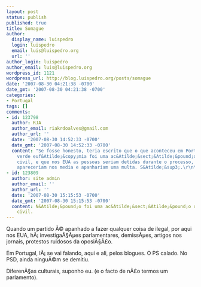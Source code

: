 ```yaml
---
layout: post
status: publish
published: true
title: Somague
author:
  display_name: luispedro
  login: luispedro
  email: luis@luispedro.org
  url: ''
author_login: luispedro
author_email: luis@luispedro.org
wordpress_id: 1121
wordpress_url: http://blog.luispedro.org/posts/somague
date: '2007-08-30 04:21:38 -0700'
date_gmt: '2007-08-30 04:21:38 -0700'
categories:
- Portugal
tags: []
comments:
- id: 123798
  author: RJA
  author_email: riakrdoalves@gmail.com
  author_url: ''
  date: '2007-08-30 14:52:33 -0700'
  date_gmt: '2007-08-30 14:52:33 -0700'
  content: "Se fosse honesto, teria escrito que o que aconteceu em Portugal com o
    verde euf&Atilde;&copy;mia foi uma ac&Atilde;&sect;&Atilde;&pound;o de desobediencia
    civil, e que nos EUA as pessoas seriam detidas durante o processo, de forma ordeira,
    apareceriam nos media e apanhariam uma multa. S&Atilde;&sup3;.\r\n\r\n\r\nObrigado"
- id: 123809
  author: site admin
  author_email: ''
  author_url: ''
  date: '2007-08-30 15:15:53 -0700'
  date_gmt: '2007-08-30 15:15:53 -0700'
  content: N&Atilde;&pound;o foi uma ac&Atilde;&sect;&Atilde;&pound;o de desobedi&Atilde;&ordf;ncia
    civil.
---
```

<p>Quando um partido &Atilde;&copy; apanhado a fazer qualquer coisa de ilegal, por aqui nos EUA, h&Atilde;&iexcl; investiga&Atilde;&sect;&Atilde;&micro;es parlamentares, demiss&Atilde;&micro;es, artigos nos jornais, protestos ruidosos da oposi&Atilde;&sect;&Atilde;&pound;o.</p>
<p>Em Portugal, l&Atilde;&iexcl; se vai falando, aqui e ali, pelos blogues. O PS calado. No PSD, ainda ningu&Atilde;&copy;m se demitiu.</p>
<p>Diferen&Atilde;&sect;as culturais, suponho eu. (e o facto de n&Atilde;&pound;o termos um parlamento).</p>
